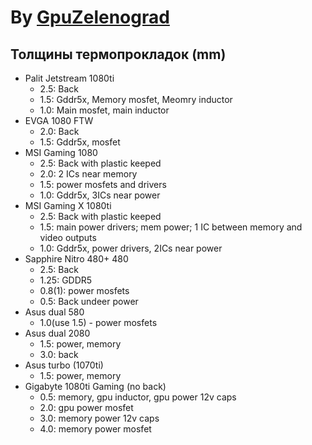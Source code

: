 # By [GpuZelenograd](https://gpuzelenograd.github.io/)
## Толщины термопрокладок (mm)

* Palit Jetstream 1080ti
  * 2.5: Back
  * 1.5: Gddr5x, Memory mosfet, Meomry inductor
  * 1.0: Main mosfet, main inductor
* EVGA 1080 FTW
  * 2.0: Back
  * 1.5: Gddr5x, mosfet
* MSI Gaming 1080
  * 2.5: Back with plastic keeped
  * 2.0: 2 ICs near memory
  * 1.5: power mosfets and drivers
  * 1.0: Gddr5x, 3ICs near power
* MSI Gaming X 1080ti
  * 2.5: Back with plastic keeped
  * 1.5: main power drivers; mem power; 1 IC between memory and video outputs
  * 1.0: Gddr5x, power drivers, 2ICs near power
* Sapphire Nitro 480+ 480
  * 2.5: Back
  * 1.25: GDDR5
  * 0.8(1): power mosfets
  * 0.5: Back undeer power
* Asus dual 580
  * 1.0(use 1.5) - power mosfets
* Asus dual 2080
  * 1.5: power, memory
  * 3.0: back
* Asus turbo (1070ti)
  * 1.5: power, memory
* Gigabyte 1080ti Gaming (no back)
  * 0.5: memory, gpu inductor, gpu power 12v caps
  * 2.0: gpu power mosfet
  * 3.0: memory power 12v caps
  * 4.0: memory power mosfet
